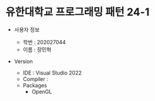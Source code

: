 # 유한대학교 프로그래밍 패턴 24-1
* 사용자 정보
  * 학번 : 202027044
  * 이름 : 장민혁

* Version
  * IDE : Visual Studio 2022
  * Compiler : 
  * Packages
    * OpenGL
